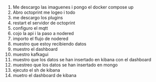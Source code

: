 1. Me descargo las imaguenes i pongo el docker compose up 
2. Abro octoprint me logeo i todo
3. me descargo los plugins
4. restart el servidor de octoprint
5. configuro el mqtt
6. cojo la api i la paso a nodered
7. importo el flujo de nodered
8. muestro que estoy recibiendo datos 
9. muestro el dashboard
10. muestro kafkagui
11. muestro que los datos se han insertado en kibana con el dashboard
12. muestreo que los datos se han insertado en mongo
13. ejecuto el sh de kibana
14. muetro el dashboard de kibana